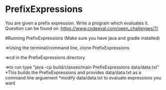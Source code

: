 # PrefixExpressions
 You are given a prefix expression. Write a program which evaluates it.
 Question can be found on :https://www.codeeval.com/open_challenges/7/
 
#Running PrefixExpressions (Make sure you have java and gradle installed)

=>Using the terminal/command line, clone PrefixExpressions 

=>cd in the PrefixExpressions directory

=>to run type "java -cp build/classes/main PrefixExpressions data/data.txt"
   *This builds the PrefixExpressions and provides data/data.txt as a command line arguement
   *modify data/data.txt to evaluate expressions you want
 
 
